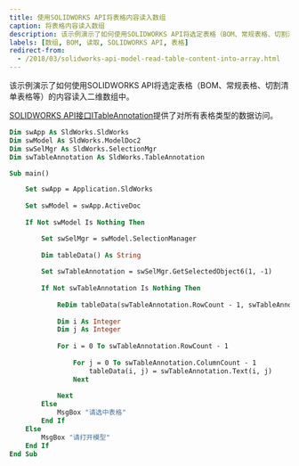 ```yaml
---
title: 使用SOLIDWORKS API将表格内容读入数组
caption: 将表格内容读入数组
description: 该示例演示了如何使用SOLIDWORKS API将选定表格（BOM、常规表格、切割清单表格等）的内容读入二维数组中。
labels: [数组, BOM, 读取, SOLIDWORKS API, 表格]
redirect-from:
  - /2018/03/solidworks-api-model-read-table-content-into-array.html
---
```


该示例演示了如何使用SOLIDWORKS API将选定表格（BOM、常规表格、切割清单表格等）的内容读入二维数组中。

[SOLIDWORKS API接口ITableAnnotation](https://help.solidworks.com/2018/english/api/sldworksapi/SolidWorks.Interop.sldworks~SolidWorks.Interop.sldworks.ITableAnnotation.html)提供了对所有表格类型的数据访问。

```vb
Dim swApp As SldWorks.SldWorks
Dim swModel As SldWorks.ModelDoc2
Dim swSelMgr As SldWorks.SelectionMgr
Dim swTableAnnotation As SldWorks.TableAnnotation

Sub main()

    Set swApp = Application.SldWorks
    
    Set swModel = swApp.ActiveDoc
    
    If Not swModel Is Nothing Then

        Set swSelMgr = swModel.SelectionManager
        
        Dim tableData() As String
        
        Set swTableAnnotation = swSelMgr.GetSelectedObject6(1, -1)
        
        If Not swTableAnnotation Is Nothing Then
            
            ReDim tableData(swTableAnnotation.RowCount - 1, swTableAnnotation.ColumnCount - 1)
            
            Dim i As Integer
            Dim j As Integer
            
            For i = 0 To swTableAnnotation.RowCount - 1
                
                For j = 0 To swTableAnnotation.ColumnCount - 1
                    tableData(i, j) = swTableAnnotation.Text(i, j)
                Next
                
            Next
        Else
            MsgBox "请选中表格"
        End If
    Else
        MsgBox "请打开模型"
    End If
End Sub
```
